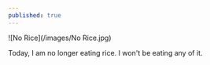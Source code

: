 ```yaml
---
published: true
---
```

![No Rice](/images/No Rice.jpg)

Today, I am no longer eating rice. I won't be eating any of it. 